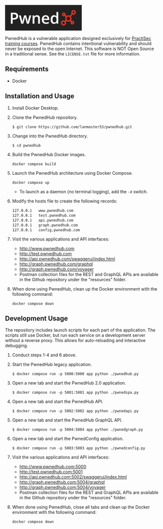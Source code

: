 <img src="/common/static/images/logo-filled.png" style="width: 50%" />

PwnedHub is a vulnerable application designed exclusively for [PractiSec training courses](https://www.practisec.com/training/). PwnedHub contains intentional vulnerability and should never be exposed to the open Internet. This software is NOT Open Source in a traditional sense. See the `LICENSE.txt` file for more information.

## Requirements

* Docker

## Installation and Usage

1. Install Docker Desktop.
2. Clone the PwnedHub repository.

    ```
    $ git clone https://github.com/lanmaster53/pwnedhub.git
    ```

3. Change into the PwnedHub directory.

    ```
    $ cd pwnedhub
    ```

4. Build the PwnedHub Docker images.

    ```
    docker compose build
    ```

5. Launch the PwnedHub architecture using Docker Compose.

    ```
    docker compose up
    ```

    * To launch as a daemon (no terminal logging), add the `-d` switch.

6. Modify the hosts file to create the following records:

    ```
    127.0.0.1   www.pwnedhub.com
    127.0.0.1   test.pwnedhub.com
    127.0.0.1   api.pwnedhub.com
    127.0.0.1   graph.pwnedhub.com
    127.0.0.1   config.pwnedhub.com
    ```

7. Visit the various applications and API interfaces:
    * http://www.pwnedhub.com
    * http://test.pwnedhub.com
    * http://api.pwnedhub.com/swaggerui/index.html
    * http://graph.pwnedhub.com/graphql
    * http://graph.pwnedhub.com/voyager
    * Postman collection files for the REST and GraphQL APIs are available in the Github repository under the "resources" folder.
8. When done using PwnedHub, clean up the Docker environment with the following command:

    ```
    docker compose down
    ```

## Development Usage

The repository includes launch scripts for each part of the application. The scripts still use Docker, but run each service on a development server without a reverse proxy. This allows for auto-reloading and interactive debugging.

1. Conduct steps 1-4 and 6 above.
2. Start the PwnedHub legacy application.

    ```
    $ docker compose run -p 5000:5000 app python ./pwnedhub.py
    ```

3. Open a new tab and start the PwnedHub 2.0 application.

    ```
    $ docker compose run -p 5001:5001 app python ./pwnedspa.py
    ```

4. Open a new tab and start the PwnedHub API.

    ```
    $ docker compose run -p 5002:5002 app python ./pwnedapi.py
    ```

5. Open a new tab and start the PwnedHub GraphQL API.

    ```
    $ docker compose run -p 5004:5004 app python ./pwnedgraph.py
    ```

6. Open a new tab and start the PwnedConfig application.

    ```
    $ docker compose run -p 5003:5003 app python ./pwnedconfig.py
    ```

7. Visit the various applications and API interfaces:
    * http://www.pwnedhub.com:5000
    * http://test.pwnedhub.com:5001
    * http://api.pwnedhub.com:5002/swaggerui/index.html
    * http://graph.pwnedhub.com:5004/graphql
    * http://graph.pwnedhub.com:5004/voyager
    * Postman collection files for the REST and GraphQL APIs are available in the Github repository under the "resources" folder.
8. When done using PwnedHub, close all tabs and clean up the Docker environment with the following command:

    ```
    docker compose down
    ```
